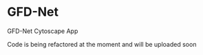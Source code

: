 GFD-Net
======

GFD-Net Cytoscape App

Code is being refactored at the moment and will be uploaded soon
